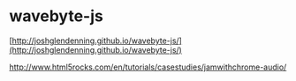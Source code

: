 wavebyte-js
===========

[http://joshglendenning.github.io/wavebyte-js/](http://joshglendenning.github.io/wavebyte-js/)

http://www.html5rocks.com/en/tutorials/casestudies/jamwithchrome-audio/
